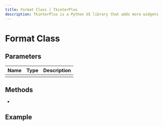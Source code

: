 ```yaml
---
title: Format Class | TkinterPlus
description: TkinterPlus is a Python UI library that adds more widgets to Tkinter
---
```


# Format Class

## Parameters

| Name | Type | Description |
| ---- | ---- | ----------- |
|      |      |             |

## Methods

-

## Example

```py

```
